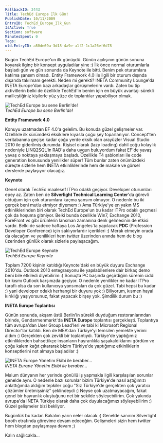 ```yaml
---
FallbackID: 2443
Title: TechEd Europe İlk Gün!
PublishDate: 10/11/2009
EntryID: TechEd_Europe_Ilk_Gun
IsActive: True
Section: software
MinutesSpent: 0
Tags: 
old.EntryID: a80de69a-3d18-4a9e-a1f2-1c1a26ef6d78
---
```

Bugün TechEd Europe'un ilk günüydü. Günün açılışının günün sonuna
koyarak ilginç bir konsept uyguladılar yine :) İlk önce normal
oturumlarla başladı gün ve gün sonunda da Keynote ile bitti. Benim pek
oturumlara katılma şansım olmadı. Entity Framework 4.0 ile ilgili bir
oturum dışında dışarıda takılmam gerekti. Neden mi gerekti? INETA
Community Lounge'da INETA Europe'dan bazı arkadaşlar görüşmelerim vardı.
Zaten bu tip aktivitlerin belki de özellikle TechEd'in benim için en
büyük avantajı sürekli mailleştiğiniz kişilerle yüz yüze de toplantılar
yapabiliyor olmak.

![TechEd Europe bu sene
Berlin'de!](http://cdn.daron.yondem.com/assets/2443/09112009_1.jpg)\
*TechEd Europe bu sene Berlin'de!*

**Entity Framework 4.0**

Konuyu uzatmadan EF 4.0'a gelelim. Bu konuda güzel gelişmeler var.
Özellikle ilk sürümdeki eksiklere kıyasla çoğu şey toparlanıyor.
Concept'ten veritabanına geçişe kadar çoğu yerde eksik olan arayüzler
Visual Studio 2010 ile giderilmiş durumda. Kişisel olarak (lazy loading)
dahil çoğu kolaylık nedeniyle LINQ2SQL'in RAD'a daha uygun buluyordum
fakat EF'de yavaş yavaş o noktaya yaklaşmaya başladı. Özellikle T4
şablonları ile code generation konusunda yenilikler süper! Tüm bunlar
zaten önümüzdeki süreçte sizlerle hem INETA etkinliklerinde hem de
makale ve görsel derslerde paylaşıyor olacağız.

**Keynote**

Genel olarak TechEd maalesef ITPro odaklı geçiyor. Developer oturumları
epey az. Zaten ben de **Silverlight Technical Learning Center**'da
görevli olduğum için çok oturumlara kaçma şansım olmuyor. O nedenle bu
iki gerçek beni mutlu etmiyor diyemem :) Ama Türkiye'ye en yakın MS
etkinliklerinden biri olarak TechEd Europe'un bu kadar ITPro odaklı
geçmesi çok da hoşuma gitmiyor. Belki bunda özellikle Win7, Exchange
2010, ForeFront vs gibi ürünlerin lansman zamanına denk gelmesinin de
etkisi vardır. Belki de sadece haftaya Los Angeles'ta yapılacak **PDC**
(Profession Developer Conference) için saklıyorlardır içerikleri :)
Merak etmeyin orada da olacağım ve yenilikleri hem
[twitter](http://www.twitter.com/daronyondem) üzerinden anında hem de
blog üzerinden günlük olarak sizlerle paylaşacağım.

![TechEd Europe
Keynote](http://cdn.daron.yondem.com/assets/2443/09112009_2.jpg)\
*TechEd Europe Keynote*

Toplam 7200 kişinin katıldığı Keynote'daki en büyük duyuru Exchange
2010'du. Outlook 2010 entegrasyonu ile yapılabilenlere dair birkaç demo
beni bile etkiledi diyebilirim :) Sonuçta PC başında geçirdiğim sürenin
ciddi bir kısmı Outlook karşınızda geçiyor. O nedenle yenilikler ne
kadar ITPro taraflı olsa da son kullanıcıya yansımaları da çok güzel.
Tabi hepsi bu kadar :) yani developer odaklı herhangi bir duyuru yok :)
Biliyorum, kısmen hayal kırıklığı yaşıyorsunuz, fakat yapacak birşey
yok. Şimdilik durum bu :)

**INETA Europe Toplantısı**

Günün sonunda, akşam üstü Berlin'in sürekli duyduğum restoranlarından
birinde, Gendarmenmarkt'da **INETA Europe** toplantısı gerçekleşti.
Toplantıya tüm avrupa'dan User Group Lead'leri ve tabi ki Microsoft
Regional Director'lar katıldı. Ben de MEA'dan Türkiye'yi temsilen
yemekte yerimi aldım :) Gerçekten çok zevkli bir toplantıydı. Türkiye'de
yaptığımız etkinliklerden bahsettikçe insanların hayranlıkla
şaşakaldıklarını gördüm ve çoğu kalem kağıt çıkararak bizim Türkiye'de
yaptığımız etkinliklerin konseptlerini not almaya başladılar :)

![INETA Europe Yönetim Ekibi ile
beraber...](http://cdn.daron.yondem.com/assets/2443/09112009_3.jpg)\
*INETA Europe Yönetim Ekibi ile beraber...*

Malum dünyanın her yerinde gönüllü iş yapmakla ilgili karşılaşılan
sorunlar genelde aynı. O nedenle bazı sorunlar bizim Türkiye'de nasıl
aştığımızı anlattığımda aldığım tepkiler çoğu "Siz Türkiye'de gerçekten
çok yaratıcı çözümler üretmişsiniz" şeklindeydi :) Neyse çok
uzatmayacağım, fakat genel bir hayranlık oluştuğunu net bir şekilde
söyleyebilirim. Çok yakında avrupa'da INETA Türkiye olarak daha çok
duyulacağımızı söyleyebilirim :) Güzel gelişmeler bizi bekliyor.

Bugünlük bu kadar. Bakalım yarın neler olacak :) Genelde sanırım
Silverlight booth etrafında görevime devam edeceğim. Gelişmeleri sizin
hem twitter hem blogdan paylaşmaya devam ;)

Kalın sağlıcakla...


